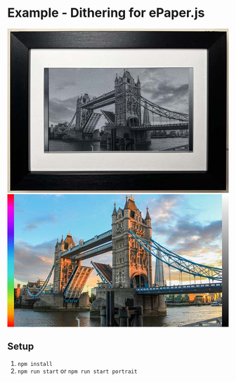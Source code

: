 # Example - Dithering for ePaper.js

![Example dithered result](../../images/dither-result.jpg)
![Example dithered source](../../images/dither-source.jpg)

## Setup

1. `npm install`
2. `npm run start` or `npm run start portrait`
